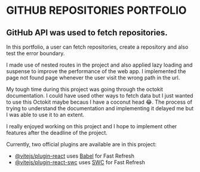 # GITHUB REPOSITORIES PORTFOLIO

## GitHub API was used to fetch repositories. 

In this portfolio, a user can fetch repositories, create a repository and also test the error boundary.

I made use of nested routes in the project and also applied lazy loading and suspense to improve the performance of the web app. 
I implemented the page not found page whenever the user visit the wrong path in the url.

My tough time during this project was going through the octokit documentation. I could have used other ways to fetch  data but I just wanted to use this Octokit maybe becaus I have a coconut head 😂. The process of trying to understand the documentation and implementing it delayed me but I was able to use it to an extent.

I really enjoyed working on this project and I hope to implement other features after the deadline of the project.

Currently, two official plugins are available are in this project:

- [@vitejs/plugin-react](https://github.com/vitejs/vite-plugin-react/blob/main/packages/plugin-react/README.md) uses [Babel](https://babeljs.io/) for Fast Refresh
- [@vitejs/plugin-react-swc](https://github.com/vitejs/vite-plugin-react-swc) uses [SWC](https://swc.rs/) for Fast Refresh
